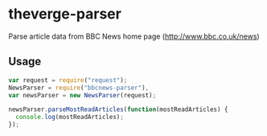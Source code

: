 # theverge-parser
Parse article data from BBC News home page (http://www.bbc.co.uk/news)

## Usage
```javascript
var request = require("request");
NewsParser = require("bbcnews-parser"),
var newsParser = new NewsParser(request);

newsParser.parseMostReadArticles(function(mostReadArticles) {
  console.log(mostReadArticles);
});
```
